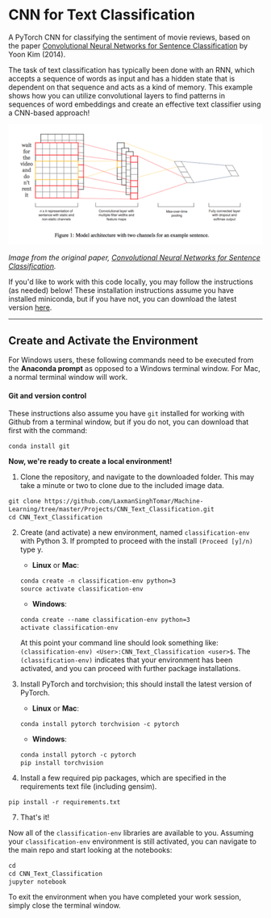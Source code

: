 # CNN for Text Classification

A PyTorch CNN for classifying the sentiment of movie reviews, based on the paper [Convolutional Neural Networks for Sentence Classification](https://arxiv.org/abs/1408.5882) by Yoon Kim (2014).

The task of text classification has typically been done with an RNN, which accepts a sequence of words as input and has a hidden state that is dependent on that sequence and acts as a kind of memory. This example shows how you can utilize convolutional layers to find patterns in sequences of word embeddings and create an effective text classifier using a CNN-based approach!

![Structure of an embedding layer + CNN model for text classification](./notebook_ims/complete_embedding_CNN.png)

*Image from the original paper, [Convolutional Neural Networks for Sentence Classification](https://arxiv.org/abs/1408.5882).*

If you'd like to work with this code locally, you may follow the instructions (as needed) below! These installation instructions assume you have installed miniconda, but if you have not, you can download the latest version [here](https://conda.io/en/latest/miniconda.html).

---

## Create and Activate the Environment

For Windows users, these following commands need to be executed from the **Anaconda prompt** as opposed to a Windows terminal window. For Mac, a normal terminal window will work. 

#### Git and version control
These instructions also assume you have `git` installed for working with Github from a terminal window, but if you do not, you can download that first with the command:
```
conda install git
```

**Now, we're ready to create a local environment!**

1. Clone the repository, and navigate to the downloaded folder. This may take a minute or two to clone due to the included image data.
```
git clone https://github.com/LaxmanSinghTomar/Machine-Learning/tree/master/Projects/CNN_Text_Classification.git
cd CNN_Text_Classification
```

2. Create (and activate) a new environment, named `classification-env` with Python 3. If prompted to proceed with the install `(Proceed [y]/n)` type y.

	- __Linux__ or __Mac__: 
	```
	conda create -n classification-env python=3
	source activate classification-env
	```
	- __Windows__: 
	```
	conda create --name classification-env python=3
	activate classification-env
	```
	
	At this point your command line should look something like: `(classification-env) <User>:CNN_Text_Classification <user>$`. The `(classification-env)` indicates that your environment has been activated, and you can proceed with further package installations.

3. Install PyTorch and torchvision; this should install the latest version of PyTorch.
	
	- __Linux__ or __Mac__: 
	```
	conda install pytorch torchvision -c pytorch 
	```
	- __Windows__: 
	```
	conda install pytorch -c pytorch
	pip install torchvision
	```

6. Install a few required pip packages, which are specified in the requirements text file (including gensim).
```
pip install -r requirements.txt
```

7. That's it!

Now all of the `classification-env` libraries are available to you. Assuming your `classification-env` environment is still activated, you can navigate to the main repo and start looking at the notebooks:

```
cd
cd CNN_Text_Classification
jupyter notebook
```

To exit the environment when you have completed your work session, simply close the terminal window.
